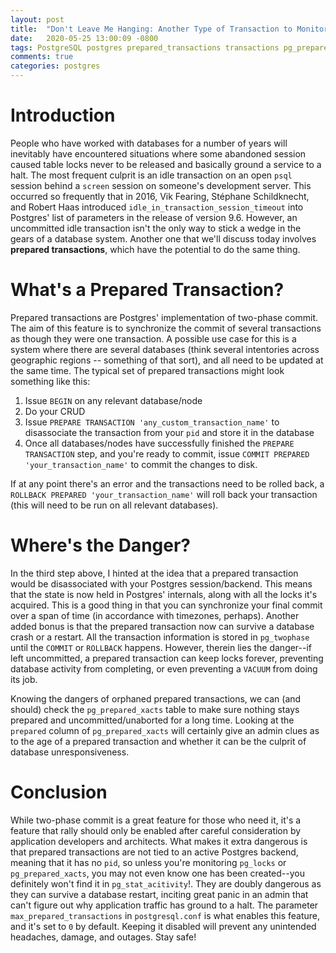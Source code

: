 ```yaml
---
layout: post
title:  "Don't Leave Me Hanging: Another Type of Transaction to Monitor"
date:   2020-05-25 13:00:09 -0800
tags: PostgreSQL postgres prepared_transactions transactions pg_prepared_xacts twophase
comments: true
categories: postgres
---
```


# Introduction
People who have worked with databases for a number of years will inevitably have encountered situations where some abandoned session caused table locks never to be released and basically ground a service to a halt.  The most frequent culprit is an idle transaction on an open `psql` session behind a `screen` session on someone's development server.  This occurred so frequently that in 2016, Vik Fearing, Stéphane Schildknecht, and Robert Haas introduced `idle_in_transaction_session_timeout` into Postgres' list of parameters in the release of version 9.6.  However, an uncommitted idle transaction isn't the only way to stick a wedge in the gears of a database system.  Another one that we'll discuss today involves **prepared transactions**, which have the potential to do the same thing.

# What's a Prepared Transaction?
Prepared transactions are Postgres' implementation of two-phase commit.  The aim of this feature is to synchronize the commit of several transactions as though they were one transaction.  A possible use case for this is a system where there are several databases (think several intentories across geographic regions -- something of that sort), and all need to be updated at the same time.  The typical set of prepared transactions might look something like this:
1. Issue `BEGIN` on any relevant database/node
1. Do your CRUD
1. Issue `PREPARE TRANSACTION 'any_custom_transaction_name'` to disassociate the transaction from your `pid` and store it in the database
1. Once all databases/nodes have successfully finished the `PREPARE TRANSACTION` step, and you're ready to commit, issue `COMMIT PREPARED 'your_transaction_name'` to commit the changes to disk.

If at any point there's an error and the transactions need to be rolled back, a `ROLLBACK PREPARED 'your_transaction_name'` will roll back your transaction (this will need to be run on all relevant databases).

# Where's the Danger?
In the third step above, I hinted at the idea that a prepared transaction would be disassociated with your Postgres session/backend.  This means that the state is now held in Postgres' internals, along with all the locks it's acquired.  This is a good thing in that you can synchronize your final commit over a span of time (in accordance with timezones, perhaps).  Another added bonus is that the prepared transaction now can survive a database crash or a restart.  All the transaction information is stored in `pg_twophase` until the `COMMIT` or `ROLLBACK` happens.  However, therein lies the danger--if left uncommitted, a prepared transaction can keep locks forever, preventing database activity from completing, or even preventing a `VACUUM` from doing its job.

Knowing the dangers of orphaned prepared transactions, we can (and should) check the `pg_prepared_xacts` table to make sure nothing stays prepared and uncommitted/unaborted for a long time.  Looking at the `prepared` column of `pg_prepared_xacts` will certainly give an admin clues as to the age of a prepared transaction and whether it can be the culprit of database unresponsiveness.

# Conclusion
While two-phase commit is a great feature for those who need it, it's a feature that rally should only be enabled after careful consideration by application developers and architects.  What makes it extra dangerous is that prepared transactions are not tied to an active Postgres backend, meaning that it has no `pid`, so unless you're monitoring `pg_locks` or `pg_prepared_xacts`, you may not even know one has been created--you definitely won't find it in `pg_stat_acitivity`!.  They are doubly dangerous as they can survive a database restart, inciting great panic in an admin that can't figure out why application traffic has ground to a halt.  The parameter `max_prepared_transactions` in `postgresql.conf` is what enables this feature, and it's set to `0` by default.  Keeping it disabled will prevent any unintended headaches, damage, and outages.  Stay safe!
